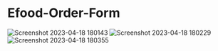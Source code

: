 # Efood-Order-Form
![Screenshot 2023-04-18 180143](https://user-images.githubusercontent.com/125591063/232819640-dd6b0f24-d2f3-4a7f-b5aa-8693088e9afb.jpg)
![Screenshot 2023-04-18 180229](https://user-images.githubusercontent.com/125591063/232819655-615389ea-0092-41d1-862f-4cd3880394de.jpg)
![Screenshot 2023-04-18 180355](https://user-images.githubusercontent.com/125591063/232819669-867a1212-22fc-49dd-a83a-d9cefe0565cd.jpg)
